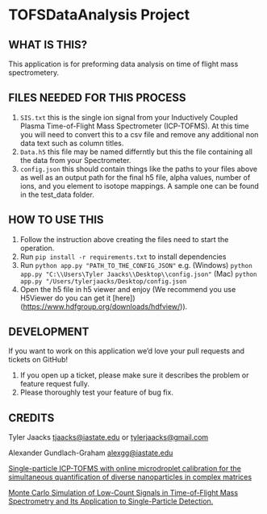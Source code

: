 # TOFSDataAnalysis Project

WHAT IS THIS?
-------------

This application is for preforming data analysis on time of flight mass spectrometery.

FILES NEEDED FOR THIS PROCESS
-----------------------------

1. ```SIS.txt``` this is the single ion signal from your Inductively Coupled Plasma Time-of-Flight Mass Spectrometer (ICP-TOFMS). At this time you will need to convert this to a csv file and remove any additional non data text such as column titles.
2. ```Data.h5``` this file may be named differntly but this the file containing all the data from your Spectrometer.
3. ```config.json``` this should contain things like the paths to your files above as well as an output path for the final h5 file, alpha values, number of ions, and you element to isotope mappings. A sample one can be found in the test_data folder.

HOW TO USE THIS
---------------

1. Follow the instruction above creating the files need to start the operation.
2. Run `pip install -r requirements.txt` to install dependencies
3. Run `python app.py "PATH_TO_THE_CONFIG_JSON"` e.g. (Windows) ```python app.py "C:\\Users\Tyler Jaacks\\Desktop\\config.json"``` (Mac) ```python app.py "/Users/tylerjaacks/Desktop/config.json```
4. Open the h5 file in h5 viewer and enjoy (We recommend you use H5Viewer do you can get it [here])(https://www.hdfgroup.org/downloads/hdfview/)).


DEVELOPMENT
-----------

If you want to work on this application we’d love your pull requests and tickets on GitHub!

1. If you open up a ticket, please make sure it describes the problem or feature request fully.
2. Please thoroughly test your feature of bug fix.

CREDITS
-------

Tyler Jaacks <tjaacks@iastate.edu> or <tylerjaacks@gmail.com>

Alexander Gundlach-Graham <alexgg@iastate.edu>

[Single-particle ICP-TOFMS with online microdroplet calibration for the simultaneous quantification of diverse nanoparticles in complex matrices](https://pubs.rsc.org/en/content/articlelanding/2019/en/c9en00620f#!divAbstract)

[Monte Carlo Simulation of Low-Count Signals in Time-of-Flight Mass Spectrometry and Its Application to Single-Particle Detection.](https://www.ncbi.nlm.nih.gov/pubmed/30240561)



